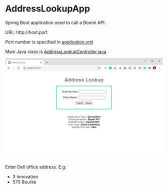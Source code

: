 # AddressLookupApp

Spring Boot application used to call a Boomi API.

URL: http://host:port

Port number is specified in [application.yml](https://github.com/azeon/AddressLookupApp/blob/AddressLookupApp/src/main/resources/application.yml)

Main Java class is [AddressLookupController.java](https://github.com/azeon/AddressLookupApp/blob/main/src/main/java/com/boomi/demo/addresslookup/AddressLookupController.java)

![Alt text](/docs/AddressLookupApp_1.png?raw=true "Interface")

Enter Dell office address. E.g:

- 3 Innovation
- 570 Bourke